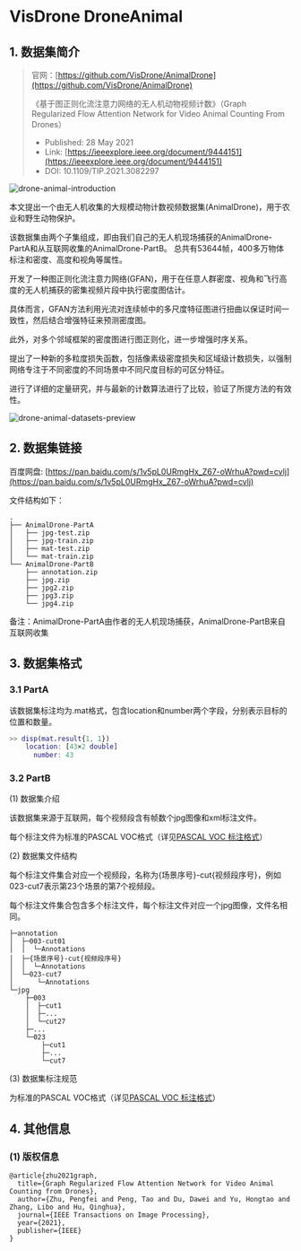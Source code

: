 # VisDrone DroneAnimal

## 1. 数据集简介

> 官网：[https://github.com/VisDrone/AnimalDrone](https://github.com/VisDrone/AnimalDrone)
>
> 《基于图正则化流注意力网络的无人机动物视频计数》（Graph Regularized Flow Attention Network for Video Animal Counting From
> Drones）
> - Published: 28 May 2021
> - Link: [https://ieeexplore.ieee.org/document/9444151](https://ieeexplore.ieee.org/document/9444151)
> - DOI: 10.1109/TIP.2021.3082297

![drone-animal-introduction](https://cdn.coderjiang.com/doc/whut/uav-counting-investigation-report/datasets/vis-drone/drone-animal-introduction.jpg)

本文提出一个由无人机收集的大规模动物计数视频数据集(AnimalDrone)，用于农业和野生动物保护。

该数据集由两个子集组成，即由我们自己的无人机现场捕获的AnimalDrone-PartA和从互联网收集的AnimalDrone-PartB。
总共有53644帧，400多万物体标注和密度、高度和视角等属性。

开发了一种图正则化流注意力网络(GFAN)，用于在任意人群密度、视角和飞行高度的无人机捕获的密集视频片段中执行密度图估计。

具体而言，GFAN方法利用光流对连续帧中的多尺度特征图进行扭曲以保证时间一致性，然后结合增强特征来预测密度图。

此外，对多个邻域框架的密度图进行图正则化，进一步增强时序关系。

提出了一种新的多粒度损失函数，包括像素级密度损失和区域级计数损失，以强制网络专注于不同密度的不同场景中不同尺度目标的可区分特征。

进行了详细的定量研究，并与最新的计数算法进行了比较，验证了所提方法的有效性。

![drone-animal-datasets-preview](https://cdn.coderjiang.com/doc/whut/uav-counting-investigation-report/datasets/vis-drone/drone-animal-datasets-preview.jpg)

## 2. 数据集链接

百度网盘: [https://pan.baidu.com/s/1v5pL0URmgHx_Z67-oWrhuA?pwd=cvlj](https://pan.baidu.com/s/1v5pL0URmgHx_Z67-oWrhuA?pwd=cvlj)

文件结构如下：

```text
.
├── AnimalDrone-PartA
│   ├── jpg-test.zip
│   ├── jpg-train.zip
│   ├── mat-test.zip
│   └── mat-train.zip
└── AnimalDrone-PartB
    ├── annotation.zip
    ├── jpg.zip
    ├── jpg2.zip
    ├── jpg3.zip
    └── jpg4.zip
```

备注：AnimalDrone-PartA由作者的无人机现场捕获，AnimalDrone-PartB来自互联网收集

## 3. 数据集格式

### 3.1 PartA

该数据集标注均为.mat格式，包含location和number两个字段，分别表示目标的位置和数量。

```matlab
>> disp(mat.result{1, 1})
    location: [43×2 double]
      number: 43
```

### 3.2 PartB

(1) 数据集介绍

该数据集来源于互联网，每个视频段含有帧数个jpg图像和xml标注文件。

每个标注文件为标准的PASCAL VOC格式（详见[PASCAL VOC 标注格式](/md/annotations/pascal-voc.md)）

(2) 数据集文件结构

每个标注文件集合对应一个视频段，名称为{场景序号}-cut{视频段序号}，例如023-cut7表示第23个场景的第7个视频段。

每个标注文件集合包含多个标注文件，每个标注文件对应一个jpg图像，文件名相同。

```text
├─annotation
│  ├─003-cut01
│  │  └─Annotations
│  ├─{场景序号}-cut{视频段序号}
│  │  └─Annotations
│  └─023-cut7
│      └─Annotations
└─jpg
    ├─003
    │  ├─cut1
    │  ├─...
    │  └─cut27
    ├─...
    └─023
        ├─cut1
        ├─...
        └─cut7
```

(3) 数据集标注规范

为标准的PASCAL VOC格式（详见[PASCAL VOC 标注格式](/md/annotations/pascal-voc.md)）


## 4. 其他信息

### (1) 版权信息

```
@article{zhu2021graph,
  title={Graph Regularized Flow Attention Network for Video Animal Counting from Drones},
  author={Zhu, Pengfei and Peng, Tao and Du, Dawei and Yu, Hongtao and Zhang, Libo and Hu, Qinghua},
  journal={IEEE Transactions on Image Processing},
  year={2021},
  publisher={IEEE}
}
```